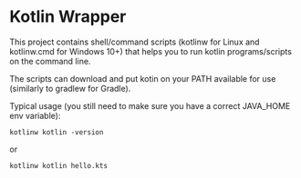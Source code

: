 # Kotlin Wrapper

This project contains shell/command scripts (kotlinw for Linux and kotlinw.cmd for Windows 10+)
that helps you to run kotlin programs/scripts on the command line.

The scripts can download and put kotin on your PATH available for use
(similarly to gradlew for Gradle).

Typical usage (you still need to make sure you have a correct JAVA_HOME env variable):

`kotlinw kotlin -version`

or

`kotlinw kotlin hello.kts`

